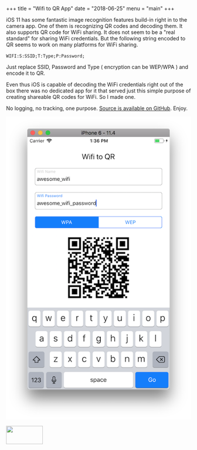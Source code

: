 +++
title = "Wifi to QR App"
date = "2018-06-25"
menu = "main"
+++

iOS 11 has some fantastic image recognition features build-in right in to the camera app. One of them is recognizing QR codes and decoding them. It also supports QR code for WiFi sharing. It does not seem to be a "real standard" for sharing WiFi credentials. But the following string encoded to QR seems to work on many platforms for WiFi sharing.

```
WIFI:S:SSID;T:Type;P:Password;
```

Just replace SSID, Password and Type ( encryption can be WEP/WPA ) and encode it to QR.

Even thus iOS is capable of decoding the WiFi credentials right out of the box there was no dedicated app for it that served just this simple purpose of creating shareable QR codes for WiFi. So I made one.

No logging, no tracking, one purpose. [Source is available on GitHub](https://github.com/eugenpirogoff/Wifi-to-QR). Enjoy. 


![WiFi to QR](https://github.com/eugenpirogoff/Wifi-to-QR/blob/master/AssetSource/Screenshot_big.png?raw=true)

<a href="https://itunes.apple.com/us/app/wifi-to-qr/id1389058201?mt=8"><img src="https://linkmaker.itunes.apple.com/assets/shared/badges/en-us/appstore-lrg.svg" width="100" height="50"/></a>

